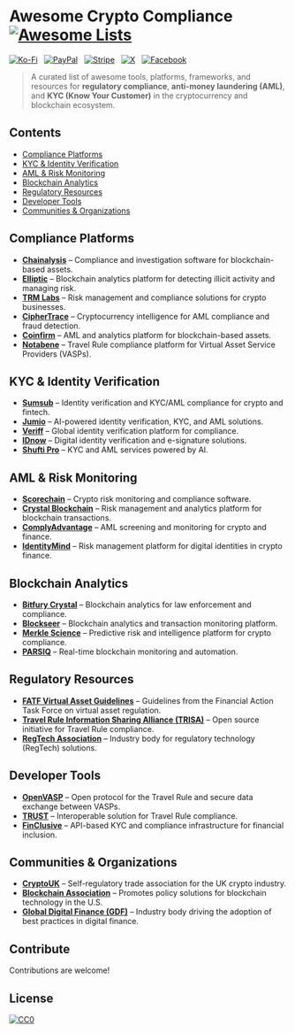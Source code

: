 # Awesome Crypto Compliance [![Awesome Lists](https://srv-cdn.himpfen.io/badges/awesome-lists/awesomelists-flat.svg)](https://github.com/awesomelistsio/awesome)

[![Ko-Fi](https://srv-cdn.himpfen.io/badges/kofi/kofi-flat.svg)](https://ko-fi.com/awesomelists) &nbsp; [![PayPal](https://srv-cdn.himpfen.io/badges/paypal/paypal-flat.svg)](https://www.paypal.com/donate/?hosted_button_id=3LLKRXJU44EJJ) &nbsp; [![Stripe](https://srv-cdn.himpfen.io/badges/stripe/stripe-flat.svg)](https://tinyurl.com/e8ymxdw3) &nbsp; [![X](https://srv-cdn.himpfen.io/badges/twitter/twitter-flat.svg)](https://x.com/ListsAwesome) &nbsp; [![Facebook](https://srv-cdn.himpfen.io/badges/facebook-pages/facebook-pages-flat.svg)](https://www.facebook.com/awesomelists)

> A curated list of awesome tools, platforms, frameworks, and resources for **regulatory compliance**, **anti-money laundering (AML)**, and **KYC (Know Your Customer)** in the cryptocurrency and blockchain ecosystem.

## Contents

- [Compliance Platforms](#compliance-platforms)
- [KYC & Identity Verification](#kyc--identity-verification)
- [AML & Risk Monitoring](#aml--risk-monitoring)
- [Blockchain Analytics](#blockchain-analytics)
- [Regulatory Resources](#regulatory-resources)
- [Developer Tools](#developer-tools)
- [Communities & Organizations](#communities--organizations)

## Compliance Platforms

- **[Chainalysis](https://www.chainalysis.com/)** – Compliance and investigation software for blockchain-based assets.
- **[Elliptic](https://www.elliptic.co/)** – Blockchain analytics platform for detecting illicit activity and managing risk.
- **[TRM Labs](https://www.trmlabs.com/)** – Risk management and compliance solutions for crypto businesses.
- **[CipherTrace](https://ciphertrace.com/)** – Cryptocurrency intelligence for AML compliance and fraud detection.
- **[Coinfirm](https://www.coinfirm.com/)** – AML and analytics platform for blockchain-based assets.
- **[Notabene](https://www.notabene.id/)** – Travel Rule compliance platform for Virtual Asset Service Providers (VASPs).

## KYC & Identity Verification

- **[Sumsub](https://sumsub.com/)** – Identity verification and KYC/AML compliance for crypto and fintech.
- **[Jumio](https://www.jumio.com/)** – AI-powered identity verification, KYC, and AML solutions.
- **[Veriff](https://www.veriff.com/)** – Global identity verification platform for compliance.
- **[IDnow](https://www.idnow.io/)** – Digital identity verification and e-signature solutions.
- **[Shufti Pro](https://shuftipro.com/)** – KYC and AML services powered by AI.

## AML & Risk Monitoring

- **[Scorechain](https://www.scorechain.com/)** – Crypto risk monitoring and compliance software.
- **[Crystal Blockchain](https://crystalblockchain.com/)** – Risk management and analytics platform for blockchain transactions.
- **[ComplyAdvantage](https://complyadvantage.com/)** – AML screening and monitoring for crypto and finance.
- **[IdentityMind](https://www.identitymind.com/)** – Risk management platform for digital identities in crypto finance.

## Blockchain Analytics

- **[Bitfury Crystal](https://crystalblockchain.com/)** – Blockchain analytics for law enforcement and compliance.
- **[Blockseer](https://blockseer.com/)** – Blockchain analytics and transaction monitoring platform.
- **[Merkle Science](https://www.merklescience.com/)** – Predictive risk and intelligence platform for crypto compliance.
- **[PARSIQ](https://parsiq.net/)** – Real-time blockchain monitoring and automation.

## Regulatory Resources

- **[FATF Virtual Asset Guidelines](https://www.fatf-gafi.org/publications/fatfrecommendations/documents/guidance-rba-virtual-assets.html)** – Guidelines from the Financial Action Task Force on virtual asset regulation.
- **[Travel Rule Information Sharing Alliance (TRISA)](https://trisa.io/)** – Open source initiative for Travel Rule compliance.
- **[RegTech Association](https://www.regtech.org.au/)** – Industry body for regulatory technology (RegTech) solutions.

## Developer Tools

- **[OpenVASP](https://openvasp.org/)** – Open protocol for the Travel Rule and secure data exchange between VASPs.
- **[TRUST](https://thetravelrule.com/)** – Interoperable solution for Travel Rule compliance.
- **[FinClusive](https://www.finclusive.com/)** – API-based KYC and compliance infrastructure for financial inclusion.

## Communities & Organizations

- **[CryptoUK](https://www.cryptouk.io/)** – Self-regulatory trade association for the UK crypto industry.
- **[Blockchain Association](https://theblockchainassociation.org/)** – Promotes policy solutions for blockchain technology in the U.S.
- **[Global Digital Finance (GDF)](https://www.gdf.io/)** – Industry body driving the adoption of best practices in digital finance.

## Contribute

Contributions are welcome!

## License

[![CC0](https://mirrors.creativecommons.org/presskit/buttons/88x31/svg/by-sa.svg)](http://creativecommons.org/licenses/by-sa/4.0/)
